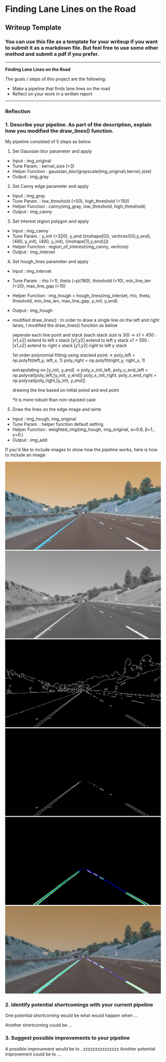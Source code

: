 # **Finding Lane Lines on the Road** 

## Writeup Template

### You can use this file as a template for your writeup if you want to submit it as a markdown file. But feel free to use some other method and submit a pdf if you prefer.

---

**Finding Lane Lines on the Road**

The goals / steps of this project are the following:
* Make a pipeline that finds lane lines on the road
* Reflect on your work in a written report




---

### Reflection

### 1. Describe your pipeline. As part of the description, explain how you modified the draw_lines() function.

My pipeline consisted of 5 steps as below

  1. Set Gaussian blur parameter and apply
   - Input : img_original 
   - Tune Param. : kernel_size (=3)
   - Helper Function : gaussian_blur(grayscale(img_original),kernel_size)
   - Output : img_gray
   
   2. Set Canny edge parameter and apply
   - Input : img_gray 
   - Tune Param. : low_threshold (=50), high_threshold (=150)
   - Helper Function : canny(img_gray, low_threshold, high_threshold)
   - Output : img_canny
   
   3. Set interest region polygon and apply
   - Input : img_canny 
   - Tune Param. : y_init (=320), y_end (imshape[0]), vertices([(0,y_end),(480, y_init), (490, y_init), (imshape[1],y_end)]])
   - Helper Function : region_of_interest(img_canny, vertices)
   - Output : img_interset 
   
   4. Set hough_lines parameter and apply
   - Input : img_interset 
   - Tune Param. : rho (=1), theta (=pi/180), threshold (=10), min_line_len (=20), max_line_gap (=10)
   - Helper Function : img_hough = hough_lines(img_interset, rho, theta, threshold, min_line_len, max_line_gap, y_init, y_end)
   - Output : img_hough 
   
   - modified draw_lines()
     : In order to draw a single line on the left and right lanes, I modified the draw_lines()
       function as below
      
       seperate each line point and stack (each stack size is 30)
        -> x1 < 450 : [x1,x2] extend to left x stack [y1,y2] extend to left y stack
           x1 > 550 : [x1,x2] extend to right x stack [y1,y2] right to left y stack
           
       1st order polynomial fitting using stacked point
        -> poly_left = np.polyfit(left_y, left_x, 1)
           poly_right = np.polyfit(right_y, right_x, 1)
           
       extrapolating on [y_init, y_end]
        -> poly_x_init_left, poly_x_end_left = np.polyval(poly_left,[y_init, y_end])
           poly_x_init_right, poly_x_end_right = np.polyval(poly_right,[y_init, y_end])
           
       drawing the line based on initial poind and end point
       
       
       *it is more robust than non-stacked case
       

   5. Draw the lines on the edge image and wirte
   - Input : img_hough, img_original
   - Tune Param. : helper function default setting
   - Helper Function : weighted_img(img_hough, img_original, α=0.8, β=1., γ=0.)
   - Output : img_add 
      

If you'd like to include images to show how the pipeline works, here is how to include an image: 



![img_original](./test_images_output/img_original.png "img_original")
![img_gray](./test_images_output/img_gray.png "img_gray") 
![img_canny](./test_images_output/img_canny.png "img_canny")
![img_interset](./test_images_output/img_interset.png "img_interset")
![img_hough](./test_images_output/img_hough.png "img_hough")
![img_add](./test_images_output/img_add.png "img_add") 


### 2. Identify potential shortcomings with your current pipeline


One potential shortcoming would be what would happen when ... 

Another shortcoming could be ...


### 3. Suggest possible improvements to your pipeline

A possible improvement would be to ..zzzzzzzzzzzzzzz
Another potential improvement could be to ...
